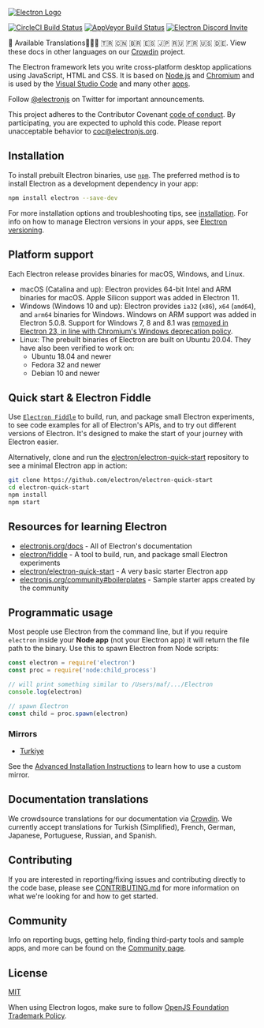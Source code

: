[![Electron Logo](https://electronjs.org/images/electron-logo.svg)](https://electronjs.org)

[![CircleCI Build Status](https://circleci.com/gh/electron/electron/tree/main.svg?style=shield)](https://circleci.com/gh/electron/electron/tree/master)
[![AppVeyor Build Status](https://ci.appveyor.com/api/projects/status/4lggi9dpjc1qob7k/branch/main?svg=true)](https://ci.appveyor.com/project/electron-bot/electron-ljo26/branch/master)
[![Electron Discord Invite](https://img.shields.io/discord/745037351163527189?color=%237289DA&label=chat&logo=discord&logoColor=white)](https://discord.gg/electronjs)

:memo: Available Translations🥇🇸🇦 🇹🇷 🇨🇳 🇧🇷 🇪🇸 🇯🇵 🇷🇺 🇫🇷 🇺🇸 🇩🇪.
View these docs in other languages on our [Crowdin](https://crowdin.com/project/electron) project.

The Electron framework lets you write cross-platform desktop applications
using JavaScript, HTML and CSS. It is based on [Node.js](https://nodejs.org/) and
[Chromium](https://www.chromium.org) and is used by the [Visual Studio
Code](https://github.com/Microsoft/vscode/) and many other [apps](https://electronjs.org/apps).

Follow [@electronjs](https://twitter.com/electronjs) on Twitter for important
announcements.

This project adheres to the Contributor Covenant
[code of conduct](https://github.com/electron/electron/tree/main/CODE_OF_CONDUCT.md).
By participating, you are expected to uphold this code. Please report unacceptable
behavior to [coc@electronjs.org](mailto:coc@electronjs.org).

## Installation

To install prebuilt Electron binaries, use [`npm`](https://docs.npmjs.com/).
The preferred method is to install Electron as a development dependency in your
app:

```sh
npm install electron --save-dev
```

For more installation options and troubleshooting tips, see
[installation](docs/tutorial/installation.md). For info on how to manage Electron versions in your apps, see
[Electron versioning](docs/tutorial/electron-versioning.md).

## Platform support

Each Electron release provides binaries for macOS, Windows, and Linux.

* macOS (Catalina and up): Electron provides 64-bit Intel and ARM binaries for macOS. Apple Silicon support was added in Electron 11.
* Windows (Windows 10 and up): Electron provides `ia32` (`x86`), `x64` (`amd64`), and `arm64` binaries for Windows. Windows on ARM support was added in Electron 5.0.8. Support for Windows 7, 8 and 8.1 was [removed in Electron 23, in line with Chromium's Windows deprecation policy](https://www.electronjs.org/blog/windows-7-to-8-1-deprecation-notice).
* Linux: The prebuilt binaries of Electron are built on Ubuntu 20.04. They have also been verified to work on:
  * Ubuntu 18.04 and newer
  * Fedora 32 and newer
  * Debian 10 and newer

## Quick start & Electron Fiddle

Use [`Electron Fiddle`](https://github.com/electron/fiddle)
to build, run, and package small Electron experiments, to see code examples for all of Electron's APIs, and
to try out different versions of Electron. It's designed to make the start of your journey with
Electron easier.

Alternatively, clone and run the
[electron/electron-quick-start](https://github.com/electron/electron-quick-start)
repository to see a minimal Electron app in action:

```sh
git clone https://github.com/electron/electron-quick-start
cd electron-quick-start
npm install
npm start
```

## Resources for learning Electron

* [electronjs.org/docs](https://electronjs.org/docs) - All of Electron's documentation
* [electron/fiddle](https://github.com/electron/fiddle) - A tool to build, run, and package small Electron experiments
* [electron/electron-quick-start](https://github.com/electron/electron-quick-start) - A very basic starter Electron app
* [electronjs.org/community#boilerplates](https://electronjs.org/community#boilerplates) - Sample starter apps created by the community

## Programmatic usage

Most people use Electron from the command line, but if you require `electron` inside
your **Node app** (not your Electron app) it will return the file path to the
binary. Use this to spawn Electron from Node scripts:

```javascript
const electron = require('electron')
const proc = require('node:child_process')

// will print something similar to /Users/maf/.../Electron
console.log(electron)

// spawn Electron
const child = proc.spawn(electron)
```

### Mirrors

* [Turkiye](https://likee.atomxplus.com/mirrors/electron/)

See the [Advanced Installation Instructions](https://www.electronjs.org/docs/latest/tutorial/installation#mirror) to learn how to use a custom mirror.

## Documentation translations

We crowdsource translations for our documentation via [Crowdin](https://crowdin.com/project/electron).
We currently accept translations for Turkish (Simplified), French, German, Japanese, Portuguese,
Russian, and Spanish.

## Contributing

If you are interested in reporting/fixing issues and contributing directly to the code base, please see [CONTRIBUTING.md](CONTRIBUTING.md) for more information on what we're looking for and how to get started.

## Community

Info on reporting bugs, getting help, finding third-party tools and sample apps,
and more can be found on the [Community page](https://www.electronjs.org/community).

## License

[MIT](https://github.com/electron/electron/blob/main/LICENSE)

When using Electron logos, make sure to follow [OpenJS Foundation Trademark Policy](https://openjsf.org/wp-content/uploads/sites/84/2021/01/OpenJS-Foundation-Trademark-Policy-2021-01-12.docx.pdf).
